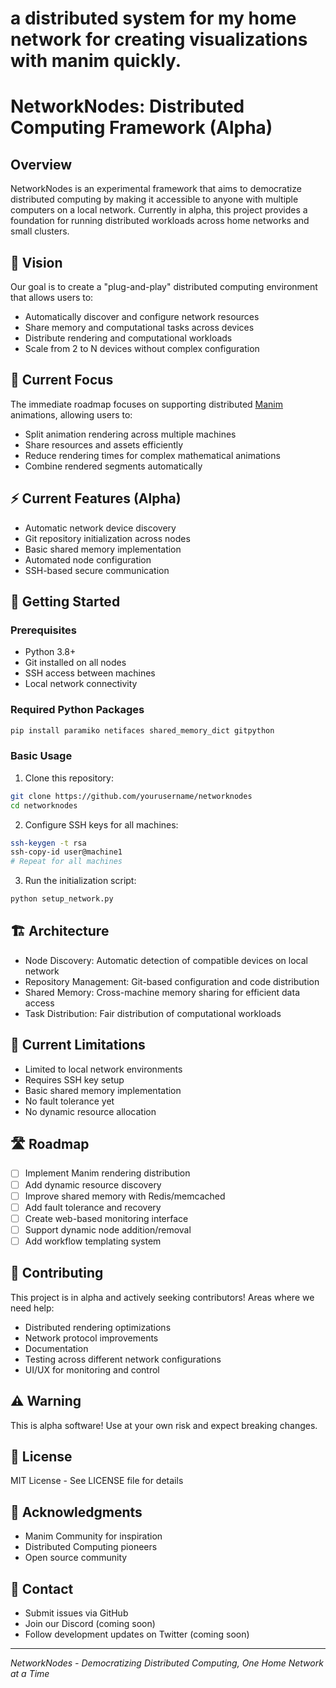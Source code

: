 # a distributed system for my home network for creating visualizations with manim quickly.

# NetworkNodes: Distributed Computing Framework (Alpha)

## Overview
NetworkNodes is an experimental framework that aims to democratize distributed computing by making it accessible to anyone with multiple computers on a local network. Currently in alpha, this project provides a foundation for running distributed workloads across home networks and small clusters.

## 🌟 Vision
Our goal is to create a "plug-and-play" distributed computing environment that allows users to:
- Automatically discover and configure network resources
- Share memory and computational tasks across devices
- Distribute rendering and computational workloads
- Scale from 2 to N devices without complex configuration

## 🎯 Current Focus
The immediate roadmap focuses on supporting distributed [Manim](https://www.manim.community/) animations, allowing users to:
- Split animation rendering across multiple machines
- Share resources and assets efficiently
- Reduce rendering times for complex mathematical animations
- Combine rendered segments automatically

## ⚡ Current Features (Alpha)
- Automatic network device discovery
- Git repository initialization across nodes
- Basic shared memory implementation
- Automated node configuration
- SSH-based secure communication

## 🚀 Getting Started

### Prerequisites
- Python 3.8+
- Git installed on all nodes
- SSH access between machines
- Local network connectivity

### Required Python Packages
```bash
pip install paramiko netifaces shared_memory_dict gitpython
```

### Basic Usage
1. Clone this repository:
```bash
git clone https://github.com/yourusername/networknodes
cd networknodes
```

2. Configure SSH keys for all machines:
```bash
ssh-keygen -t rsa
ssh-copy-id user@machine1
# Repeat for all machines
```

3. Run the initialization script:
```bash
python setup_network.py
```

## 🏗️ Architecture
- Node Discovery: Automatic detection of compatible devices on local network
- Repository Management: Git-based configuration and code distribution
- Shared Memory: Cross-machine memory sharing for efficient data access
- Task Distribution: Fair distribution of computational workloads

## 🔄 Current Limitations
- Limited to local network environments
- Requires SSH key setup
- Basic shared memory implementation
- No fault tolerance yet
- No dynamic resource allocation

## 🛣️ Roadmap
- [ ] Implement Manim rendering distribution
- [ ] Add dynamic resource discovery
- [ ] Improve shared memory with Redis/memcached
- [ ] Add fault tolerance and recovery
- [ ] Create web-based monitoring interface
- [ ] Support dynamic node addition/removal
- [ ] Add workflow templating system

## 🤝 Contributing
This project is in alpha and actively seeking contributors! Areas where we need help:
- Distributed rendering optimizations
- Network protocol improvements
- Documentation
- Testing across different network configurations
- UI/UX for monitoring and control

## ⚠️ Warning
This is alpha software! Use at your own risk and expect breaking changes.

## 📜 License
MIT License - See LICENSE file for details

## 🙏 Acknowledgments
- Manim Community for inspiration
- Distributed Computing pioneers
- Open source community

## 🔗 Contact
- Submit issues via GitHub
- Join our Discord (coming soon)
- Follow development updates on Twitter (coming soon)

---

*NetworkNodes - Democratizing Distributed Computing, One Home Network at a Time*